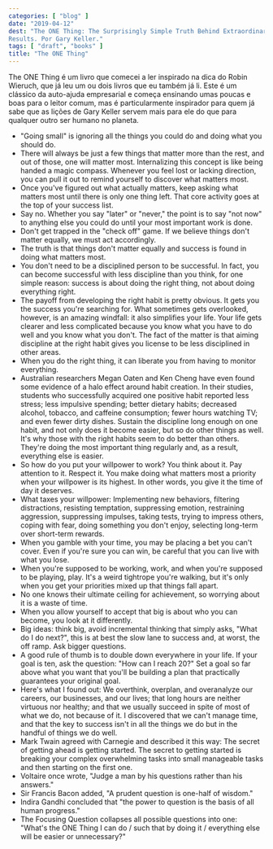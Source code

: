 ```yaml
---
categories: [ "blog" ]
date: "2019-04-12"
dest: "The ONE Thing: The Surprisingly Simple Truth Behind Extraordinary
Results. Por Gary Keller."
tags: [ "draft", "books" ]
title: "The ONE Thing"
---
```

The ONE Thing é um livro que comecei a ler inspirado na dica do Robin
Wieruch, que já leu um ou dois livros que eu também já li. Este é
um clássico da auto-ajuda empresarial e começa ensinando umas poucas
e boas para o leitor comum, mas é particularmente inspirador para quem
já sabe que as lições de Gary Keller servem mais para ele do que para
qualquer outro ser humano no planeta.

 - "Going small" is ignoring all the things you could do and doing what
 you should do.
 - There will always be just a few things that matter more than the rest,
 and out of those, one will matter most. Internalizing this concept is
 like being handed a magic compass. Whenever you feel lost or lacking
 direction, you can pull it out to remind yourself to discover what
 matters most.
 - Once you've figured out what actually matters, keep asking what
 matters most until there is only one thing left. That core activity
 goes at the top of your success list.
 - Say no. Whether you say "later" or "never," the point is to say "not
 now" to anything else you could do until your most important work is
 done. 
 - Don't get trapped in the "check off" game. If we believe things don't
 matter equally, we must act accordingly. 
 - The truth is that things don't matter equally and success is found
 in doing what matters most.
 - You don't need to be a disciplined person to be successful. In fact,
 you can become successful with less discipline than you think, for one
 simple reason: success is about doing the right thing, not about doing
 everything right.
 - The payoff from developing the right habit is pretty obvious. It gets
 you the success you're searching for. What sometimes gets overlooked,
 however, is an amazing windfall: it also simplifies your life. Your life
 gets clearer and less complicated because you know what you have to do
 well and you know what you don't. The fact of the matter is that aiming
 discipline at the right habit gives you license to be less disciplined
 in other areas.
 - When you do the right thing, it can liberate you from having to
 monitor everything.
 - Australian researchers Megan Oaten and Ken Cheng have even found some
 evidence of a halo effect around habit creation. In their studies,
 students who successfully acquired one positive habit reported less
 stress; less impulsive spending; better dietary habits; decreased
 alcohol, tobacco, and caffeine consumption; fewer hours watching TV;
 and even fewer dirty dishes. Sustain the discipline long enough on
 one habit, and not only does it become easier, but so do other things
 as well. It's why those with the right habits seem to do better than
 others. They're doing the most important thing regularly and, as a
 result, everything else is easier.
 - So how do you put your willpower to work? You think about it. Pay
 attention to it. Respect it. You make doing what matters most a priority
 when your willpower is its highest. In other words, you give it the
 time of day it deserves.
 - What taxes your willpower: Implementing new behaviors, filtering
 distractions, resisting temptation, suppressing emotion, restraining
 aggression, suppressing impulses, taking tests, trying to impress others,
 coping with fear, doing something you don't enjoy, selecting long-term
 over short-term rewards.
 - When you gamble with your time, you may be placing a bet you can't
 cover. Even if you're sure you can win, be careful that you can live
 with what you lose.
 - When you're supposed to be working, work, and when you're supposed
 to be playing, play. It's a weird tightrope you're walking, but it's
 only when you get your priorities mixed up that things fall apart.
 - No one knows their ultimate ceiling for achievement, so worrying
 about it is a waste of time.
 - When you allow yourself to accept that big is about who you can become,
 you look at it differently.
 - Big ideas: think big, avoid incremental thinking that simply asks,
 "What do I do next?", this is at best the slow lane to success and,
 at worst, the off ramp. Ask bigger questions.
 - A good rule of thumb is to double down everywhere in your life. If
 your goal is ten, ask the question: "How can I reach 20?" Set a goal so
 far above what you want that you'll be building a plan that practically
 guarantees your original goal.
 - Here's what I found out: We overthink, overplan, and overanalyze our
 careers, our businesses, and our lives; that long hours are neither
 virtuous nor healthy; and that we usually succeed in spite of most of
 what we do, not because of it. I discovered that we can't manage time,
 and that the key to success isn't in all the things we do but in the
 handful of things we do well.
 - Mark Twain agreed with Carnegie and described it this way: The secret
 of getting ahead is getting started. The secret to getting started is
 breaking your complex overwhelming tasks into small manageable tasks
 and then starting on the first one.
 - Voltaire once wrote, "Judge a man by his questions rather than his
 answers." 
 - Sir Francis Bacon added, "A prudent question is one-half of wisdom." 
 - Indira Gandhi concluded that "the power to question is the basis of
 all human progress."
 - The Focusing Question collapses all possible questions into one:
 "What's the ONE Thing I can do / such that by doing it / everything
 else will be easier or unnecessary?"
